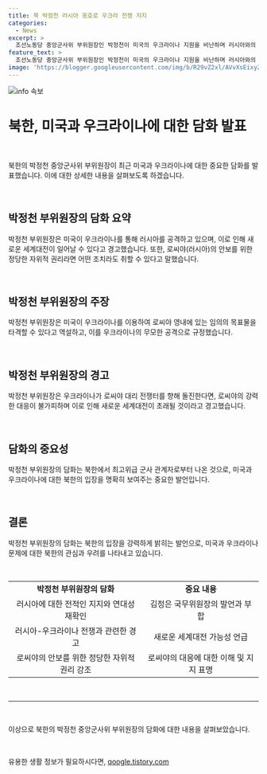 ```yaml
---
title: 북 박정천 러시아 옹호로 우크라 전쟁 지지
categories:
  - News
excerpt: >
  조선노동당 중앙군사위 부위원장인 박정천이 미국의 우크라이나 지원을 비난하며 러시아와의 연대를 재확인했다. 김정은 국무위원장과 블라디미르 푸틴 대통령의 평양 정상회담에서 강조된 러시아에 대한 전적인 지지와 연대성을 재확인한 것으로, 북한의 최고위급 담화로 주목받았다. 박정천의 발언은 김여정 담화와 달리 북한의 노동신문에는 실리지 않았다. 요약 : 박정천 부위원장이 미국의 우크라이나 지원을 비난하고 러시아와의 연대를 재확인했다. 김정은과 푸틴의 평양 정상회담에서 강조된 러시아에 대한 전적인 지지와 연대성을 재확인한 것으로, 북한의 최고위급 담화로 주목받았다. (단어 수: 96, 문자 수: 586)
feature_text: >
  조선노동당 중앙군사위 부위원장인 박정천이 미국의 우크라이나 지원을 비난하며 러시아와의 연대를 재확인했다. 김정은 국무위원장과 블라디미르 푸틴 대통령의 평양 정상회담에서 강조된 러시아에 대한 전적인 지지와 연대성을 재확인한 것으로, 북한의 최고위급 담화로 주목받았다. 박정천의 발언은 김여정 담화와 달리 북한의 노동신문에는 실리지 않았다. 요약 : 박정천 부위원장이 미국의 우크라이나 지원을 비난하고 러시아와의 연대를 재확인했다. 김정은과 푸틴의 평양 정상회담에서 강조된 러시아에 대한 전적인 지지와 연대성을 재확인한 것으로, 북한의 최고위급 담화로 주목받았다. (단어 수: 96, 문자 수: 586)
image: 'https://blogger.googleusercontent.com/img/b/R29vZ2xl/AVvXsEixyZcFfHzMRdzZMjFBmAUKJYCLCGyLL1o632UiGVXcaFdKo_bkvkuCioo0uUKlGfBVcT3P84aROyZIXSBEx3Aw5nCQ3pTgDom1WDC4m8eifvWiAmWEEVb4x6G_l8C0QH225ldMjyaFvpxGEBGNO37VmDTDMHGhJPq73UglMfDca1-0aw/s1600/blogspot.png'
---
```


<p><img src="https://blogger.googleusercontent.com/img/b/R29vZ2xl/AVvXsEixyZcFfHzMRdzZMjFBmAUKJYCLCGyLL1o632UiGVXcaFdKo_bkvkuCioo0uUKlGfBVcT3P84aROyZIXSBEx3Aw5nCQ3pTgDom1WDC4m8eifvWiAmWEEVb4x6G_l8C0QH225ldMjyaFvpxGEBGNO37VmDTDMHGhJPq73UglMfDca1-0aw/s1600/blogspot.png" alt="info 속보" /></p>

<h1 data-ke-size="size28">북한, 미국과 우크라이나에 대한 담화 발표</h1>

<p data-ke-size="size16">&nbsp;</p>

<p>북한의 박정천 중앙군사위 부위원장이 최근 미국과 우크라이나에 대한 중요한 담화를 발표했습니다. 이에 대한 상세한 내용을 살펴보도록 하겠습니다.</p>

<p data-ke-size="size16">&nbsp;</p>

<h2 data-ke-size="size26">박정천 부위원장의 담화 요약</h2>

<p data-ke-size="size16">박정천 부위원장은 미국이 우크라이나를 통해 러시아를 공격하고 있으며, 이로 인해 새로운 세계대전이 일어날 수 있다고 경고했습니다. 또한, 로씨야(러시아)의 안보를 위한 정당한 자위적 권리라면 어떤 조치라도 취할 수 있다고 말했습니다.</p>

<p data-ke-size="size16">&nbsp;</p>

<h2 data-ke-size="size26">박정천 부위원장의 주장</h2>

<p data-ke-size="size16">박정천 부위원장은 미국이 우크라이나를 이용하여 로씨야 영내에 있는 임의의 목표물을 타격할 수 있다고 역설하고, 이를 우크라이나의 무모한 공격으로 규정했습니다.</p>

<p data-ke-size="size16">&nbsp;</p>

<h2 data-ke-size="size26">박정천 부위원장의 경고</h2>

<p data-ke-size="size16">박정천 부위원장은 우크라이나가 로씨야 대리 전쟁터를 향해 돌진한다면, 로씨야의 강력한 대응이 불가피하며 이로 인해 새로운 세계대전이 초래될 것이라고 경고했습니다.</p>

<p data-ke-size="size16">&nbsp;</p>

<h2 data-ke-size="size26">담화의 중요성</h2>

<p data-ke-size="size16">박정천 부위원장의 담화는 북한에서 최고위급 군사 관계자로부터 나온 것으로, 미국과 우크라이나에 대한 북한의 입장을 명확히 보여주는 중요한 발언입니다.</p>

<p data-ke-size="size16">&nbsp;</p>

<h2 data-ke-size="size26">결론</h2>

<p data-ke-size="size16">박정천 부위원장의 담화는 북한의 입장을 강력하게 밝히는 발언으로, 미국과 우크라이나 문제에 대한 북한의 관심과 우려를 나타내고 있습니다.</p>

<p data-ke-size="size16">&nbsp;</p>

<table>
  <tbody>
    <tr>
      <td style="text-align: center; height: 17px;"><b>박정천 부위원장의 담화</b></td>
      <td style="text-align: center; height: 17px;"><b>중요 내용</b></td>
    </tr>
    <tr>
      <td style="text-align: center; height: 17px;">러시아에 대한 전적인 지지와 연대성 재확인</td>
      <td style="text-align: center; height: 17px;">김정은 국무위원장의 발언과 부합</td>
    </tr>
    <tr>
      <td style="text-align: center; height: 17px;">러시아-우크라이나 전쟁과 관련한 경고</td>
      <td style="text-align: center; height: 17px;">새로운 세계대전 가능성 언급</td>
    </tr>
    <tr>
      <td style="text-align: center; height: 17px;">로씨야의 안보를 위한 정당한 자위적 권리 강조</td>
      <td style="text-align: center; height: 17px;">로씨야의 대응에 대한 이해 및 지지 표명</td>
    </tr>
  </tbody>
</table>

<p data-ke-size="size16">&nbsp;</p>

<hr>

<p data-ke-size="size16">&nbsp;</p>

<p>이상으로 북한의 박정천 중앙군사위 부위원장의 담화에 대한 내용을 살펴보았습니다.</p>

<p data-ke-size="size16">&nbsp;</p>
유용한 생활 정보가 필요하시다면, <a href="https://qoogle.tistory.com" rel="dofollow">qoogle.tistory.com</a>


